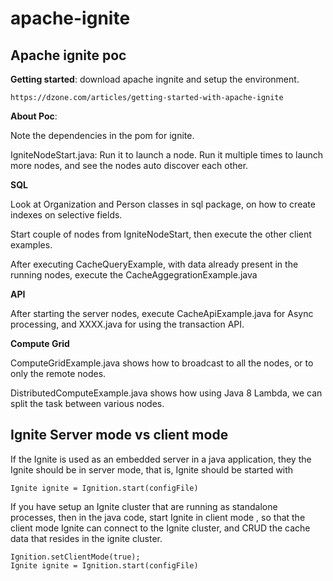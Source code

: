 # apache-ignite
## Apache ignite poc

**Getting started**: download apache ingnite and setup the environment.
```
https://dzone.com/articles/getting-started-with-apache-ignite
```

**About Poc**:

Note the dependencies in the pom for ignite.

IgniteNodeStart.java: Run it to launch a node. Run it multiple times to launch more nodes, 
and see the nodes auto discover each other.

**SQL**

Look at Organization and Person classes in sql package, on how to create indexes on selective fields.

Start couple of nodes from IgniteNodeStart, then execute the other client examples. 

After executing CacheQueryExample, with data already present in the running nodes, execute the CacheAggegrationExample.java

**API**

After starting the server nodes, execute CacheApiExample.java for Async processing, and XXXX.java for using the transaction API.

**Compute Grid**

ComputeGridExample.java shows how to broadcast to all the nodes, or to only the remote nodes.

DistributedComputeExample.java shows how using Java 8 Lambda, we can split the task between various nodes.


## Ignite Server mode vs client mode

If the Ignite is used as an embedded server in a java application, they the Ignite should be in server mode, that is, 
Ignite should be started with

```
Ignite ignite = Ignition.start(configFile)

```
If you have setup an Ignite cluster that are running as standalone processes, then in the java code, start Ignite in client mode
, so that the client mode Ignite can connect to the Ignite cluster, and CRUD the cache data that resides in the ignite cluster.

```
Ignition.setClientMode(true);
Ignite ignite = Ignition.start(configFile) 
```

